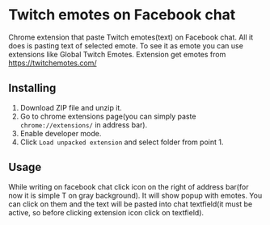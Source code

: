 # Twitch emotes on Facebook chat
Chrome extension that paste Twitch emotes(text) on Facebook chat.
All it does is pasting text of selected emote. To see it as emote you can use extensions like Global Twitch Emotes.
Extension get emotes from https://twitchemotes.com/

## Installing
  1. Download ZIP file and unzip it.
  2. Go to chrome extensions page(you can simply paste `chrome://extensions/` in address bar).
  3. Enable developer mode.
  4. Click `Load unpacked extension` and select folder from point 1.

## Usage
  While writing on facebook chat click icon on the right of address bar(for now it is simple T on gray background). 
  It will show popup with emotes. You can click on them and the text will be pasted into chat textfield(it must be active, so before clicking extension icon click on textfield).
